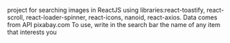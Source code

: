 project for searching images in ReactJS using libraries:react-toastify, react-scroll, react-loader-spinner, react-icons, nanoid, react-axios.
Data comes from API pixabay.com
To use, write in the search bar the name of any item that interests you
